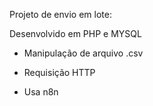 Projeto de envio em lote:

Desenvolvido em PHP e MYSQL

- Manipulação de arquivo .csv

- Requisição HTTP

- Usa n8n
